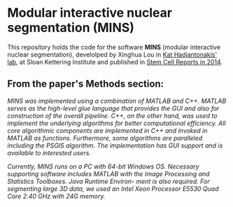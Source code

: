# Modular interactive nuclear segmentation (MINS)

This repository holds the code for the software **MINS** (modular interactive nuclear segmentation), develolped by Xinghua Lou in [Kat Hadjantonakis' lab](https://www.mskcc.org/research-areas/labs/anna-katerina-hadjantonakis), at Sloan Kettering Institute and published in [Stem Cell Reports in 2014](http://www.sciencedirect.com/science/article/pii/S2213671114000277 'Lou et al'). 

## From the paper's Methods section:

*MINS was implemented using a combination of MATLAB and C++. MATLAB serves as the high-level glue language that provides the GUI and also for construction of the overall pipeline. C++, on the other hand, was used to implement the underlying algorithms for better computational efficiency. All core algorithmic components are implemented in C++ and invoked in MATLAB as functions. Furthermore, some algorithms are paralleled including the PSGIS algorithm. The implementation has GUI support and is available to interested users.*

*Currently, MINS runs on a PC with 64-bit Windows OS. Necessary supporting software includes MATLAB with the Image Processing and Statistics Toolboxes. Java Runtime Environ- ment is also required. For segmenting large 3D data, we used an Intel Xeon Processor E5530 Quad Core 2.40 GHz with 24G memory.*

